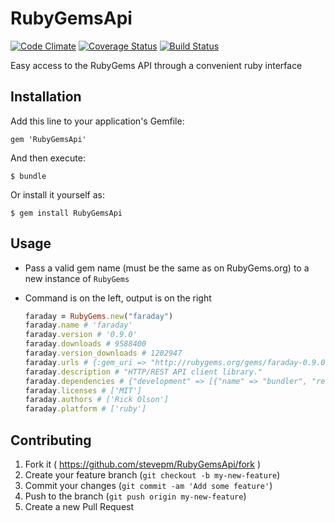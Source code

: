 # RubyGemsApi
[![Code Climate](https://codeclimate.com/github/stevepm/rubygemsapi.png)](https://codeclimate.com/github/stevepm/rubygemsapi)
[![Coverage Status](https://coveralls.io/repos/stevepm/rubygemsapi/badge.png?branch=master)](https://coveralls.io/r/stevepm/rubygemsapi?branch=master)
[![Build Status](https://travis-ci.org/stevepm/rubygemsapi.svg?branch=master)](https://travis-ci.org/stevepm/rubygemsapi)

Easy access to the RubyGems API through a convenient ruby interface

## Installation

Add this line to your application's Gemfile:

    gem 'RubyGemsApi'

And then execute:

    $ bundle

Or install it yourself as:

    $ gem install RubyGemsApi

## Usage
* Pass a valid gem name (must be the same as on RubyGems.org) to a new instance of `RubyGems`
* Command is on the left, output is on the right

  ```ruby
  faraday = RubyGems.new("faraday")
  faraday.name # 'faraday'
  faraday.version # '0.9.0'
  faraday.downloads # 9588400
  faraday.version_downloads # 1202947
  faraday.urls # {:gem_uri => "http://rubygems.org/gems/faraday-0.9.0.gem",:homepage_uri => "https://github.com/lostisland/faraday",:project_uri => "http://rubygems.org/gems/faraday"}
  faraday.description # "HTTP/REST API client library."
  faraday.dependencies # {"development" => [{"name" => "bundler", "requirements" => "~> 1.0"}], "runtime" => [{"name" => "multipart-post", "requirements" => "< 3, >= 1.2"}]}
  faraday.licenses # ['MIT']
  faraday.authors # ['Rick Olson']
  faraday.platform # ['ruby']
  ```

## Contributing

1. Fork it ( https://github.com/stevepm/RubyGemsApi/fork )
2. Create your feature branch (`git checkout -b my-new-feature`)
3. Commit your changes (`git commit -am 'Add some feature'`)
4. Push to the branch (`git push origin my-new-feature`)
5. Create a new Pull Request
